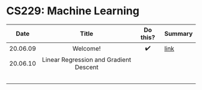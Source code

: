 # CS229: Machine Learning

|   Date   |   Title  |      Do this?      | Summary                                                                           |
|:--------:|:--------:|:------------------:|-----------------------------------------------------------------------------------|
| 20.06.09 | Welcome! | :heavy_check_mark: | [link](https://github.com/jinmang2/bring_it_on/tree/master/TIL/CS229/lecture1.md) |
| 20.06.10 | Linear Regression and Gradient Descent   |                    |                                                                                   |
|          |          |                    |                                                                                   |
|          |          |                    |                                                                                   |
|          |          |                    |                                                                                   |
|          |          |                    |                                                                                   |
|          |          |                    |                                                                                   |